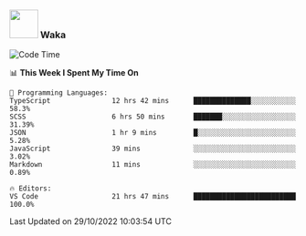 ### <img src="https://media.giphy.com/media/VgCDAzcKvsR6OM0uWg/giphy.gif" width="50"> Waka

  <!--START_SECTION:waka-->
![Code Time](http://img.shields.io/badge/Code%20Time-1%2C000%20hrs%2043%20mins-blue)

📊 **This Week I Spent My Time On** 

```text
💬 Programming Languages: 
TypeScript               12 hrs 42 mins      ██████████████░░░░░░░░░░░   58.3% 
SCSS                     6 hrs 50 mins       ███████░░░░░░░░░░░░░░░░░░   31.39% 
JSON                     1 hr 9 mins         █░░░░░░░░░░░░░░░░░░░░░░░░   5.28% 
JavaScript               39 mins             ░░░░░░░░░░░░░░░░░░░░░░░░░   3.02% 
Markdown                 11 mins             ░░░░░░░░░░░░░░░░░░░░░░░░░   0.89%

🔥 Editors: 
VS Code                  21 hrs 47 mins      █████████████████████████   100.0%

```


 Last Updated on 29/10/2022 10:03:54 UTC
<!--END_SECTION:waka-->
